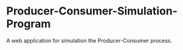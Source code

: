 # Producer-Consumer-Simulation-Program
A web application for simulation the Producer-Consumer process.
